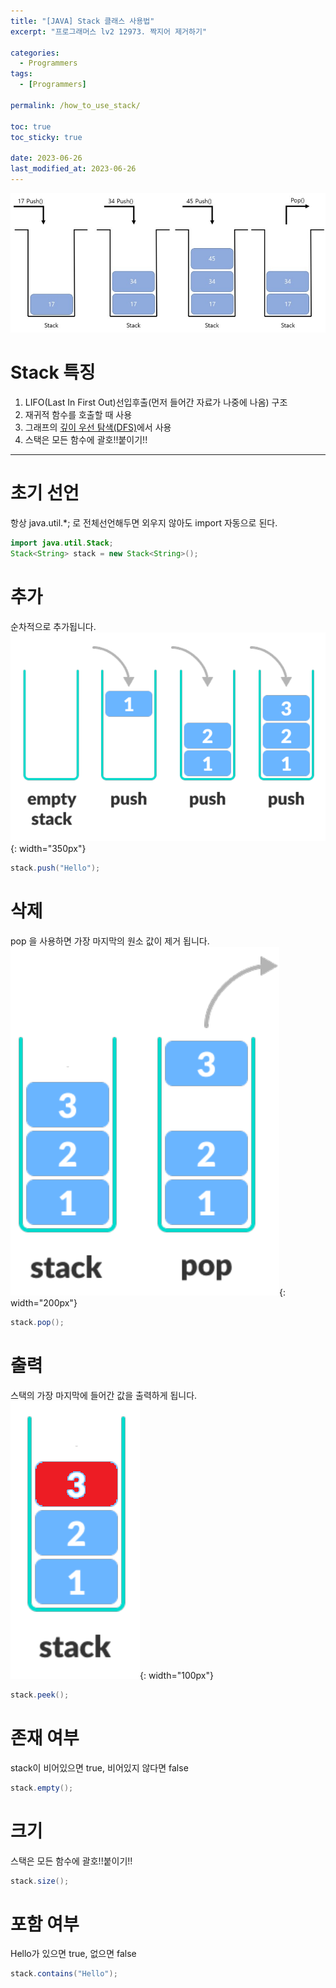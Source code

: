 ```yaml
---
title: "[JAVA] Stack 클래스 사용법"
excerpt: "프로그래머스 lv2 12973. 짝지어 제거하기"

categories:
  - Programmers
tags:
  - [Programmers]

permalink: /how_to_use_stack/

toc: true
toc_sticky: true

date: 2023-06-26
last_modified_at: 2023-06-26
---
```


![stack](/assets/images/posts_img/Algorithm/stack/1.jpg)

# Stack 특징
1. LIFO(Last In First Out)선입후출(먼저 들어간 자료가 나중에 나옴) 구조
2. 재귀적 함수를 호출할 때 사용
3. 그래프의 [깊이 우선 탐색(DFS)]("https://gmlwjd9405.github.io/2018/08/14/algorithm-dfs.html", "dfs link")에서 사용
4. 스택은 모든 함수에 괄호!!붙이기!!

***

# 초기 선언
항상 java.util.*; 로 전체선언해두면 외우지 않아도 import 자동으로 된다.
```java
import java.util.Stack;
Stack<String> stack = new Stack<String>();
```

# 추가
순차적으로 추가됩니다.
![stack](/assets/images/posts_img/Algorithm/stack/2.png){: width="350px"}
```java
stack.push("Hello");
```

# 삭제
pop 을 사용하면 가장 마지막의 원소 값이 제거 됩니다.
![stack](/assets/images/posts_img/Algorithm/stack/3.png){: width="200px"}
```java
stack.pop();
```

# 출력
스택의 가장 마지막에 들어간 값을 출력하게 됩니다.
![stack](/assets/images/posts_img/Algorithm/stack/4.png){: width="100px"}
```java
stack.peek();
```

# 존재 여부
stack이 비어있으면 true, 비어있지 않다면 false
```java
stack.empty();
```

# 크기
스택은 모든 함수에 괄호!!붙이기!!
```java
stack.size();
```

# 포함 여부
Hello가 있으면 true, 없으면 false
```java
stack.contains("Hello");
```
